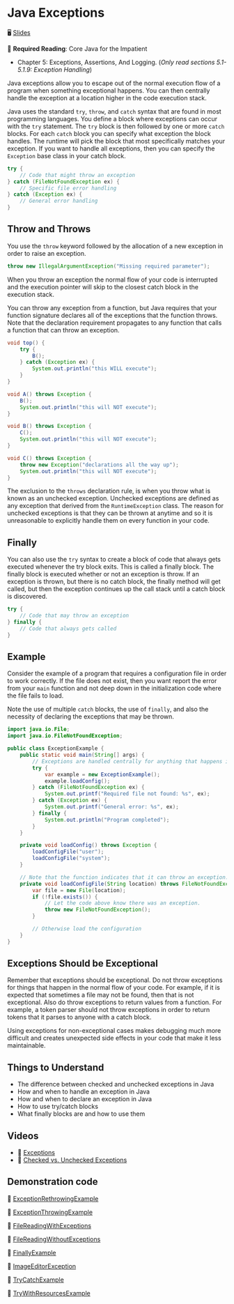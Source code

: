 # Java Exceptions

🖥️ [Slides](https://docs.google.com/presentation/d/1CIyKxxGhJXUCQvwsJT64Oaao0p9LcBIZ/edit?usp=sharing&ouid=114081115660452804792&rtpof=true&sd=true)

📖 **Required Reading**: Core Java for the Impatient

- Chapter 5: Exceptions, Assertions, And Logging. (_Only read sections 5.1-5.1.9: Exception Handling_)

Java exceptions allow you to escape out of the normal execution flow of a program when something exceptional happens. You can then centrally handle the exception at a location higher in the code execution stack.

Java uses the standard `try`, `throw`, and `catch` syntax that are found in most programming languages. You define a block where exceptions can occur with the `try` statement. The `try` block is then followed by one or more `catch` blocks. For each `catch` block you can specify what exception the block handles. The runtime will pick the block that most specifically matches your exception. If you want to handle all exceptions, then you can specify the `Exception` base class in your catch block.

```java
try {
    // Code that might throw an exception
} catch (FileNotFoundException ex) {
    // Specific file error handling
} catch (Exception ex) {
    // General error handling
}

```

## Throw and Throws

You use the `throw` keyword followed by the allocation of a new exception in order to raise an exception.

```java
throw new IllegalArgumentException("Missing required parameter");
```

When you throw an exception the normal flow of your code is interrupted and the execution pointer will skip to the closest catch block in the execution stack.

You can throw any exception from a function, but Java requires that your function signature declares all of the exceptions that the function throws. Note that the declaration requirement propagates to any function that calls a function that can throw an exception.

```java
void top() {
    try {
        B();
    } catch (Exception ex) {
        System.out.println("this WILL execute");
    }
}

void A() throws Exception {
    B();
    System.out.println("this will NOT execute");
}

void B() throws Exception {
    C();
    System.out.println("this will NOT execute");
}

void C() throws Exception {
    throw new Exception("declarations all the way up");
    System.out.println("this will NOT execute");
}
```

The exclusion to the `throws` declaration rule, is when you throw what is known as an unchecked exception. Unchecked exceptions are defined as any exception that derived from the `RuntimeException` class. The reason for unchecked exceptions is that they can be thrown at anytime and so it is unreasonable to explicitly handle them on every function in your code.

## Finally

You can also use the `try` syntax to create a block of code that always gets executed whenever the try block exits. This is called a finally block. The finally block is executed whether or not an exception is throw. If an exception is thrown, but there is no catch block, the finally method will get called, but then the exception continues up the call stack until a catch block is discovered.

```java
try {
    // Code that may throw an exception
} finally {
    // Code that always gets called
}
```

## Example

Consider the example of a program that requires a configuration file in order to work correctly. If the file does not exist, then you want report the error from your `main` function and not deep down in the initialization code where the file fails to load.

Note the use of multiple `catch` blocks, the use of `finally`, and also the necessity of declaring the exceptions that may be thrown.

```java
import java.io.File;
import java.io.FileNotFoundException;

public class ExceptionExample {
    public static void main(String[] args) {
        // Exceptions are handled centrally for anything that happens in this scope.
        try {
            var example = new ExceptionExample();
            example.loadConfig();
        } catch (FileNotFoundException ex) {
            System.out.printf("Required file not found: %s", ex);
        } catch (Exception ex) {
            System.out.printf("General error: %s", ex);
        } finally {
            System.out.println("Program completed");
        }
    }

    private void loadConfig() throws Exception {
        loadConfigFile("user");
        loadConfigFile("system");
    }

    // Note that the function indicates that it can throw an exception.
    private void loadConfigFile(String location) throws FileNotFoundException {
        var file = new File(location);
        if (!file.exists()) {
            // Let the code above know there was an exception.
            throw new FileNotFoundException();
        }

        // Otherwise load the configuration
    }
}
```

## Exceptions Should be Exceptional

Remember that exceptions should be exceptional. Do not throw exceptions for things that happen in the normal flow of your code. For example, if it is expected that sometimes a file may not be found, then that is not exceptional. Also do throw exceptions to return values from a function. For example, a token parser should not throw exceptions in order to return tokens that it parses to anyone with a catch block.

Using exceptions for non-exceptional cases makes debugging much more difficult and creates unexpected side effects in your code that make it less maintainable.

## Things to Understand

- The difference between checked and unchecked exceptions in Java
- How and when to handle an exception in Java
- How and when to declare an exception in Java
- How to use try/catch blocks
- What finally blocks are and how to use them

## Videos

- 🎥 [Exceptions](https://byu.hosted.panopto.com/Panopto/Pages/Viewer.aspx?id=83d5acf8-12b7-473d-919d-ad6b0124631b&start=0)
- 🎥 [Checked vs. Unchecked Exceptions](https://byu.hosted.panopto.com/Panopto/Pages/Viewer.aspx?id=3e7b6f62-13e5-41e6-9a81-ad6b012e8b25&start=0)

## Demonstration code

📁 [ExceptionRethrowingExample](example-code/ExceptionRethrowingExample.java)

📁 [ExceptionThrowingExample](example-code/ExceptionThrowingExample.java)

📁 [FileReadingWithExceptions](example-code/FileReadingWithExceptions.java)

📁 [FileReadingWithoutExceptions](example-code/FileReadingWithoutExceptions.java)

📁 [FinallyExample](example-code/FinallyExample.java)

📁 [ImageEditorException](example-code/ImageEditorException.java)

📁 [TryCatchExample](example-code/TryCatchExample.java)

📁 [TryWithResourcesExample](example-code/TryWithResourcesExample.java)
